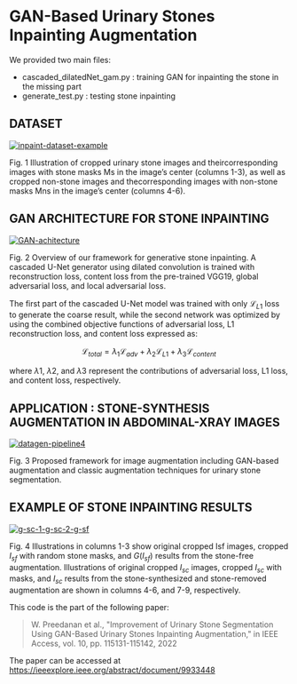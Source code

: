 # GAN-Based Urinary Stones Inpainting Augmentation

We provided two main files:
- cascaded_dilatedNet_gam.py : training GAN for inpainting the stone in the missing part
- generate_test.py : testing stone inpainting

## DATASET
<a href="https://ibb.co/rfvRwvj"><img src="https://i.ibb.co/5x2gR20/inpaint-dataset-example.png" alt="inpaint-dataset-example" border="0"></a>

Fig. 1 Illustration of cropped urinary stone images and theircorresponding images with stone masks Ms in the image’s center (columns 1-3), as well as cropped non-stone images and thecorresponding images with non-stone masks Mns in the image’s center (columns 4-6).

## GAN ARCHITECTURE FOR STONE INPAINTING
<a href="https://ibb.co/8dWdqrz"><img src="https://i.ibb.co/pRtRcfW/GAN-achitecture.png" alt="GAN-achitecture" border="0"></a>

Fig. 2 Overview of our framework for generative stone inpainting. A cascaded U-Net generator using dilated convolution is trained with
reconstruction loss, content loss from the pre-trained VGG19, global adversarial loss, and local adversarial loss.

The first part of the cascaded U-Net model was trained with only $\mathcal{L}_{L1}$ loss to generate the coarse result, while the second network was optimized by using the combined objective functions of adversarial loss, L1 reconstruction loss, and content loss expressed as:

$$ {\mathcal{L}_{total} = \lambda}_{1}  \mathcal{L}_{adv} + {\lambda}_{2} \mathcal{L}_{L1} + {\lambda}_{3} \mathcal{L}_{content} $$

where $\lambda$1, $\lambda$2, and $\lambda$3 represent the contributions of adversarial loss, L1 loss, and content loss, respectively. 


## APPLICATION : STONE-SYNTHESIS AUGMENTATION IN ABDOMINAL-XRAY IMAGES

<a href="https://ibb.co/64J8Twt"><img src="https://i.ibb.co/zSHFBx2/datagen-pipeline4.png" alt="datagen-pipeline4" border="0"></a>

Fig. 3 Proposed framework for image augmentation including GAN-based augmentation and classic augmentation techniques for urinary stone
segmentation.

## EXAMPLE OF STONE INPAINTING RESULTS
<a href="https://ibb.co/z6GzvXJ"><img src="https://i.ibb.co/xFJNT1H/g-sc-1-g-sc-2-g-sf.png" alt="g-sc-1-g-sc-2-g-sf" border="0"></a>

Fig. 4 Illustrations in columns 1-3 show original cropped Isf images, cropped $I_{sf}$  with random stone masks, and $G(I_{sf})$ results from the stone-free
augmentation. Illustrations of original cropped $I_{sc}$ images, cropped $I_{sc}$ with masks, and $I_{sc}$ results from the stone-synthesized and stone-removed
augmentation are shown in columns 4-6, and 7-9, respectively.

This code is the part of the following paper:
> W. Preedanan et al., "Improvement of Urinary Stone Segmentation Using GAN-Based Urinary Stones Inpainting Augmentation," in IEEE Access, vol. 10, pp. 115131-115142, 2022

The paper can be accessed at https://ieeexplore.ieee.org/abstract/document/9933448
